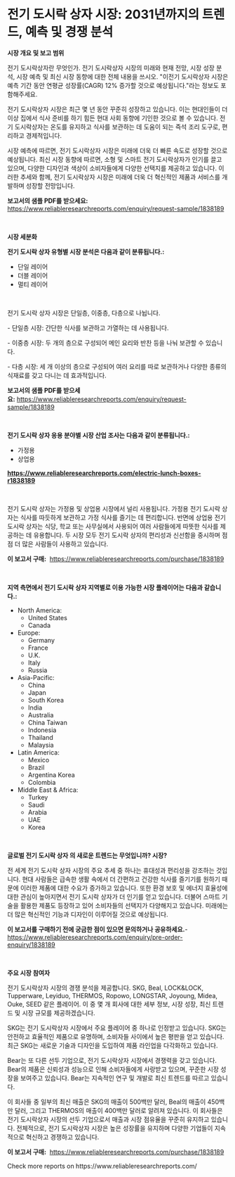 <p><h1>전기 도시락 상자 시장: 2031년까지의 트렌드, 예측 및 경쟁 분석</h1></p><p><strong>시장 개요 및 보고 범위</strong></p>
<p><p>전기 도시락상자란 무엇인가. 전기 도시락상자 시장의 미래와 현재 전망, 시장 성장 분석, 시장 예측 및 최신 시장 동향에 대한 전체 내용을 쓰시오. "이전기 도시락상자 시장은 예측 기간 동안 연평균 성장률(CAGR) 12% 증가할 것으로 예상됩니다."라는 정보도 포함해주세요. </p><p>전기 도시락상자 시장은 최근 몇 년 동안 꾸준히 성장하고 있습니다. 이는 현대인들이 더 이상 집에서 식사 준비를 하기 힘든 현대 사회 동향에 기인한 것으로 볼 수 있습니다. 전기 도시락상자는 온도를 유지하고 식사를 보관하는 데 도움이 되는 즉석 조리 도구로, 편리하고 경제적입니다. </p><p>시장 예측에 따르면, 전기 도시락상자 시장은 미래에 더욱 더 빠른 속도로 성장할 것으로 예상됩니다. 최신 시장 동향에 따르면, 소형 및 스마트 전기 도시락상자가 인기를 끌고 있으며, 다양한 디자인과 색상이 소비자들에게 다양한 선택지를 제공하고 있습니다. 이러한 추세와 함께, 전기 도시락상자 시장은 미래에 더욱 더 혁신적인 제품과 서비스를 개발하며 성장할 전망입니다.</p></p>
<p><strong>보고서의 샘플 PDF를 받으세요:</strong> <a href="https://www.reliableresearchreports.com/enquiry/request-sample/1838189">https://www.reliableresearchreports.com/enquiry/request-sample/1838189</a></p>
<p>&nbsp;</p>
<p><strong>시장 세분화</strong></p>
<p><strong>전기 도시락 상자 유형별 시장 분석은 다음과 같이 분류됩니다.:</strong></p>
<p><ul><li>단일 레이어</li><li>더블 레이어</li><li>멀티 레이어</li></ul></p>
<p>&nbsp;</p>
<p><p>전기 도시락 상자 시장은 단일층, 이중층, 다층으로 나뉩니다. </p><p>- 단일층 시장: 간단한 식사를 보관하고 가열하는 데 사용됩니다.</p><p>- 이중층 시장: 두 개의 층으로 구성되어 메인 요리와 반찬 등을 나눠 보관할 수 있습니다.</p><p>- 다층 시장: 세 개 이상의 층으로 구성되어 여러 요리를 따로 보관하거나 다양한 종류의 식재료를 갖고 다니는 데 효과적입니다.</p></p>
<p><strong>보고서의 샘플 PDF를 받으세요:</strong>&nbsp;<a href="https://www.reliableresearchreports.com/enquiry/request-sample/1838189">https://www.reliableresearchreports.com/enquiry/request-sample/1838189</a></p>
<p>&nbsp;</p>
<p><strong> 전기 도시락 상자 응용 분야별 시장 산업 조사는 다음과 같이 분류됩니다.:</strong></p>
<p><ul><li>가정용</li><li>상업용</li></ul></p>
<p><strong><a href="https://www.reliableresearchreports.com/electric-lunch-boxes-r1838189">https://www.reliableresearchreports.com/electric-lunch-boxes-r1838189</a></strong></p>
<p>&nbsp;</p>
<p><p>전기 도시락 상자는 가정용 및 상업용 시장에서 널리 사용됩니다. 가정용 전기 도시락 상자는 식사를 따듯하게 보관하고 가정 식사를 즐기는 데 편리합니다. 반면에 상업용 전기 도시락 상자는 식당, 학교 또는 사무실에서 사용되어 여러 사람들에게 따뜻한 식사를 제공하는 데 유용합니다. 두 시장 모두 전기 도시락 상자의 편리성과 신선함을 중시하며 점점 더 많은 사람들이 사용하고 있습니다.</p></p>
<p><strong>이 보고서 구매:</strong>&nbsp; <a href="https://www.reliableresearchreports.com/purchase/1838189">https://www.reliableresearchreports.com/purchase/1838189</a></p>
<p>&nbsp;</p>
<p><strong>지역 측면에서 전기 도시락 상자 지역별로 이용 가능한 시장 플레이어는 다음과 같습니다.:</strong></p>
<p><ul>
    <li>
        North America:
        <ul>
            <li>United States</li>
            <li>Canada</li>
        </ul>
    </li>
    <li>
        Europe:
        <ul>
            <li>Germany</li>
            <li>France</li>
            <li>U.K.</li>
            <li>Italy</li>
            <li>Russia</li>
        </ul>
    </li>
    <li>
        Asia-Pacific:
        <ul>
            <li>China</li>
            <li>Japan</li>
            <li>South Korea</li>
            <li>India</li>
            <li>Australia</li>
            <li>China Taiwan</li>
            <li>Indonesia</li>
            <li>Thailand</li>
            <li>Malaysia</li>
        </ul>
    </li>
    <li>
        Latin America:
        <ul>
            <li>Mexico</li>
            <li>Brazil</li>
            <li>Argentina Korea</li>
            <li>Colombia</li>
        </ul>
    </li>
    <li>
        Middle East & Africa:
        <ul>
            <li>Turkey</li>
            <li>Saudi</li>
            <li>Arabia</li>
            <li>UAE</li>
            <li>Korea</li>
        </ul>
    </li>
    </ul></p>
<p>&nbsp;</p>
<p><strong>글로벌 전기 도시락 상자 의 새로운 트렌드는 무엇입니까? 시장?</strong></p>
<p><p>전 세계 전기 도시락 상자 시장의 주요 추세 중 하나는 휴대성과 편리성을 강조하는 것입니다. 현대 사람들은 급속한 생활 속에서 더 간편하고 건강한 식사를 즐기기를 원하기 때문에 이러한 제품에 대한 수요가 증가하고 있습니다. 또한 환경 보호 및 에너지 효율성에 대한 관심이 높아지면서 전기 도시락 상자가 더 인기를 얻고 있습니다. 더불어 스마트 기술을 활용한 제품도 등장하고 있어 소비자들의 선택지가 다양해지고 있습니다. 미래에는 더 많은 혁신적인 기능과 디자인이 이루어질 것으로 예상됩니다.</p></p>
<p><strong>이 보고서를 구매하기 전에 궁금한 점이 있으면 문의하거나 공유하세요.</strong>- <a href="https://www.reliableresearchreports.com/enquiry/pre-order-enquiry/1838189">https://www.reliableresearchreports.com/enquiry/pre-order-enquiry/1838189</a></p>
<p>&nbsp;</p>
<p><strong>주요 시장 참여자</strong></p>
<p><p>전기 도시락상자 시장의 경쟁 분석을 제공합니다. SKG, Beal, LOCK&LOCK, Tupperware, Leyiduo, THERMOS, Ropowo, LONGSTAR, Joyoung, Midea, Ouke, SEED 같은 플레이어. 이 중 몇 개 회사에 대한 세부 정보, 시장 성장, 최신 트렌드 및 시장 규모를 제공하겠습니다. </p><p>SKG는 전기 도시락상자 시장에서 주요 플레이어 중 하나로 인정받고 있습니다. SKG는 안전하고 효율적인 제품으로 유명하며, 소비자들 사이에서 높은 평판을 얻고 있습니다. 최근 SKG는 새로운 기술과 디자인을 도입하여 제품 라인업을 다각화하고 있습니다. </p><p>Bear는 또 다른 선두 기업으로, 전기 도시락상자 시장에서 경쟁력을 갖고 있습니다. Bear의 제품은 신뢰성과 성능으로 인해 소비자들에게 사랑받고 있으며, 꾸준한 시장 성장을 보여주고 있습니다. Bear는 지속적인 연구 및 개발로 최신 트렌드를 따르고 있습니다. </p><p>이 회사들 중 일부의 최신 매출은 SKG의 매출이 500백만 달러, Beal의 매출이 450백만 달러, 그리고 THERMOS의 매출이 400백만 달러로 알려져 있습니다. 이 회사들은 전기 도시락상자 시장의 선두 기업으로서 매출과 시장 점유율을 꾸준히 유지하고 있습니다. 전체적으로, 전기 도시락상자 시장은 높은 성장률을 유지하며 다양한 기업들이 지속적으로 혁신하고 경쟁하고 있습니다.</p></p>
<p><strong>이 보고서 구매:</strong>&nbsp;&nbsp;<a href="https://www.reliableresearchreports.com/purchase/1838189">https://www.reliableresearchreports.com/purchase/1838189</a></p>
<p>Check more reports on https://www.reliableresearchreports.com/</p>